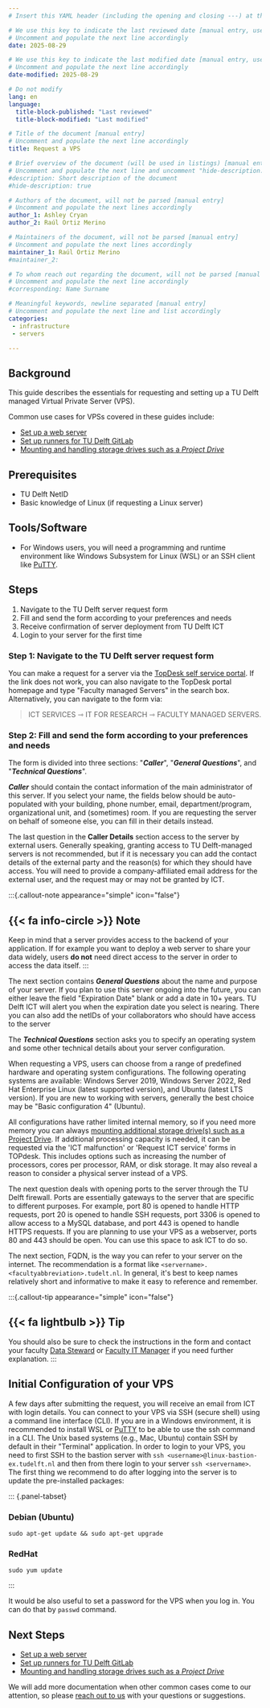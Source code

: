 ```yaml
---
# Insert this YAML header (including the opening and closing ---) at the beginning of the document and fill it out accordingly

# We use this key to indicate the last reviewed date [manual entry, use YYYY-MM-DD]
# Uncomment and populate the next line accordingly
date: 2025-08-29

# We use this key to indicate the last modified date [manual entry, use YYYY-MM-DD]
# Uncomment and populate the next line accordingly
date-modified: 2025-08-29

# Do not modify
lang: en
language: 
  title-block-published: "Last reviewed"
  title-block-modified: "Last modified"

# Title of the document [manual entry]
# Uncomment and populate the next line accordingly
title: Request a VPS

# Brief overview of the document (will be used in listings) [manual entry]
# Uncomment and populate the next line and uncomment "hide-description: true".
#description: Short description of the document
#hide-description: true

# Authors of the document, will not be parsed [manual entry]
# Uncomment and populate the next lines accordingly
author_1: Ashley Cryan
author_2: Raúl Ortiz Merino

# Maintainers of the document, will not be parsed [manual entry]
# Uncomment and populate the next lines accordingly
maintainer_1: Raúl Ortiz Merino
#maintainer_2:

# To whom reach out regarding the document, will not be parsed [manual entry]
# Uncomment and populate the next line accordingly
#corresponding: Name Surname

# Meaningful keywords, newline separated [manual entry]
# Uncomment and populate the next line and list accordingly
categories: 
 - infrastructure
 - servers 

---
```


## Background
This guide describes the essentials for requesting and setting up a TU Delft managed Virtual Private Server (VPS). 

Common use cases for VPSs covered in these guides include:

* [Set up a web server](../infrastructure/web_servers.md)
* [Set up runners for TU Delft GitLab](../software/automation/gitlab/gitlab_docker.md)
* [Mounting and handling storage drives such as a *Project Drive*](../data/data_storage/project_drive_mounting.md)

## Prerequisites
* TU Delft NetID
* Basic knowledge of Linux (if requesting a Linux server)

## Tools/Software
* For Windows users, you will need a programming and runtime environment like Windows Subsystem for Linux (WSL) or an SSH client like [PuTTY](https://www.putty.org/).

## Steps
1. Navigate to the TU Delft server request form
2. Fill and send the form according to your preferences and needs
3. Receive confirmation of server deployment from TU Delft ICT 
4. Login to your server for the first time

### Step 1: Navigate to the TU Delft server request form
You can make a request for a server via the [TopDesk self service portal](https://tudelft.topdesk.net/tas/public/ssp/content/detail/service?unid=71ba4c9678e041fd99dad8e7e11dd0e2). If the link does not work, you can also navigate to the TopDesk portal homepage and type "Faculty managed Servers" in the search box. Alternatively, you can navigate to the form via:

> ICT SERVICES ⇾ IT FOR RESEARCH ⇾ FACULTY MANAGED SERVERS.

### Step 2: Fill and send the form according to your preferences and needs
The form is divided into three sections: "_**Caller**_", "_**General Questions**_", and "_**Technical Questions**_".

_**Caller**_ should contain the contact information of the main administrator of this server. If you select your name, the fields below should be auto-populated with your building, phone number, email, department/program, organizational unit, and (sometimes) room. If you are requesting the server on behalf of someone else, you can fill in their details instead.

The last question in the **Caller Details** section access to the server by external users. Generally speaking, granting access to TU Delft-managed servers is not recommended, but if it is necessary you can add the contact details of the external party and the reason(s) for which they should have access. You will need to provide a company-affiliated email address for the external user, and the request may or may not be granted by ICT. 

:::{.callout-note appearance="simple" icon="false"}
## {{< fa info-circle >}} Note
Keep in mind that a server provides access to the backend of your application. If for example you want to deploy a web server to share your data widely, users **do not** need direct access to the server in order to access the data itself. 
:::

The next section contains _**General Questions**_ about the name and purpose of your server. If you plan to use this server ongoing into the future, you can either leave the field "Expiration Date" blank or add a date in 10+ years. TU Delft ICT will alert you when the expiration date you select is nearing. There you can also add the netIDs of your collaborators who should have access to the server

The _**Technical Questions**_ section asks you to specify an operating system and some other technical details about your server configuration.

When requesting a VPS, users can choose from a range of predefined hardware and operating system configurations. The following operating systems are available: Windows Server 2019, Windows Server 2022, Red Hat Enterprise Linux (latest supported version), and Ubuntu (latest LTS version). If you are new to working with servers, generally the best choice may be "Basic configuration 4" (Ubuntu). 

All configurations have rather limited internal memory, so if you need more memory you can always [mounting additional storage drive(s) such as a Project Drive](../data/data_storage/project_drive_mounting.md). If additional processing capacity is needed, it can be requested via the 'ICT malfunction' or 'Request ICT service' forms in TOPdesk. This includes options such as increasing the number of processors, cores per processor, RAM, or disk storage. It may also reveal a reason to consider a physical server instead of a VPS.

The next question deals with opening ports to the server through the TU Delft firewall. Ports are essentially gateways to the server that are specific to different purposes. For example, port 80 is opened to handle HTTP requests, port 20 is opened to handle SSH requests, port 3306 is opened to allow access to a MySQL database, and port 443 is opened to handle HTTPS requests. If you are planning to use your VPS as a webserver, ports 80 and 443 should be open. You can use this space to ask ICT to do so. 

The next section, FQDN, is the way you can refer to your server on the internet. The recommendation is a format like `<servername>.<facultyabbreviation>.tudelt.nl`. In general, it's best to keep names relatively short and informative to make it easy to reference and remember.

:::{.callout-tip appearance="simple" icon="false"}
## {{< fa lightbulb >}} Tip
You should also be sure to check the instructions in the form and contact your faculty [Data Steward](https://www.tudelft.nl/en/library/current-topics/research-data-management/r/support/data-stewardship/contact/) or [Faculty IT Manager](https://intranet.tudelft.nl/en/-/faculty-it-manager) if you need further explanation.
:::

## Initial Configuration of your VPS
A few days after submitting the request, you will receive an email from ICT with login details. You can connect to your VPS via SSH (secure shell) using a command line interface (CLI). If you are in a Windows environment, it is recommended to install WSL or [PuTTY](https://www.putty.org/) to be able to use the ssh command in a CLI. The Unix based systems (e.g., Mac, Ubuntu) contain SSH by default in their "Terminal" application. In order to login to your VPS, you need to first SSH to the bastion server with `ssh <username>@linux-bastion-ex.tudelft.nl` and then from there login to your server `ssh <servername>`. The first thing we recommend to do after logging into the server is to update the pre-installed packages:

::: {.panel-tabset}

### Debian (Ubuntu)

```
sudo apt-get update && sudo apt-get upgrade
```

### RedHat

```
sudo yum update
```

:::

It would be also useful to set a password for the VPS when you log in. You can do that by `passwd` command. 

## Next Steps

* [Set up a web server](../infrastructure/web_servers.md)
* [Set up runners for TU Delft GitLab](../software/automation/gitlab/gitlab_docker.md)
* [Mounting and handling storage drives such as a *Project Drive*](../data/data_storage/project_drive_mounting.md)

We will add more documentation when other common cases come to our attention, so please [reach out to us](../../CONTRIBUTING.md) with your questions or suggestions.